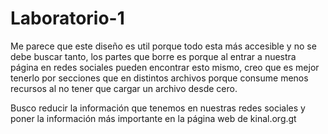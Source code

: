 # Laboratorio-1

Me parece que este diseño es util porque todo esta más accesible y no se debe buscar tanto, 
los partes que borre es porque al entrar a nuestra página en redes sociales pueden encontrar
esto mismo, creo que es mejor tenerlo por secciones que en distintos archivos porque consume
menos recursos al no tener que cargar un archivo desde cero. 

Busco reducir la información que tenemos en nuestras redes sociales y poner la información
más importante en la página web de kinal.org.gt